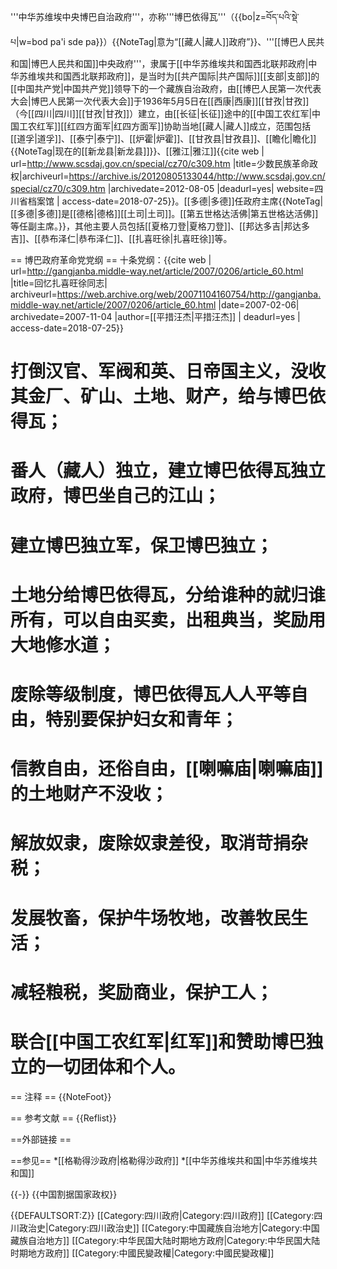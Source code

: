 '''中华苏维埃中央博巴自治政府'''，亦称'''博巴依得瓦'''（{{bo|z=བོད་པའི་སྡེ་པ|w=bod pa'i sde pa}}）{{NoteTag|意为“[[藏人|藏人]]政府”}}、'''[[博巴人民共和国|博巴人民共和国]]中央政府'''，隶属于[[中华苏维埃共和国西北联邦政府|中华苏维埃共和国西北联邦政府]]，是当时为[[共产国际|共产国际]][[支部|支部]]的[[中国共产党|中国共产党]]领导下的一个藏族自治政府，由[[博巴人民第一次代表大会|博巴人民第一次代表大会]]于1936年5月5日在[[西康|西康]][[甘孜|甘孜]]（今[[四川|四川]][[甘孜|甘孜]]）建立，由[[长征|长征]]途中的[[中国工农红军|中国工农红军]][[红四方面军|红四方面军]]协助当地[[藏人|藏人]]成立，范围包括[[道孚|道孚]]、[[泰宁|泰宁]]、[[炉霍|炉霍]]、[[甘孜县|甘孜县]]、[[瞻化|瞻化]]{{NoteTag|现在的[[新龙县|新龙县]]}}、[[雅江|雅江]]<ref>{{cite web | url=http://www.scsdaj.gov.cn/special/cz70/c309.htm |title=少数民族革命政权|archiveurl=https://archive.is/20120805133044/http://www.scsdaj.gov.cn/special/cz70/c309.htm |archivedate=2012-08-05 |deadurl=yes| website=四川省档案馆 | access-date=2018-07-25}}</ref>。[[多德|多德]]任政府主席{{NoteTag|[[多德|多德]]是[[德格|德格]][[土司|土司]]。[[第五世格达活佛|第五世格达活佛]]等任副主席。}}，其他主要人员包括[[夏格刀登|夏格刀登]]、[[邦达多吉|邦达多吉]]、[[恭布泽仁|恭布泽仁]]、[[扎喜旺徐|扎喜旺徐]]等<ref name="pw" />。

== 博巴政府革命党党纲 ==
十条党纲：<ref name="pw">{{cite web | url=http://gangjanba.middle-way.net/article/2007/0206/article_60.html |title=回忆扎喜旺徐同志| archiveurl=https://web.archive.org/web/20071104160754/http://gangjanba.middle-way.net/article/2007/0206/article_60.html |date=2007-02-06| archivedate=2007-11-04 |author=[[平措汪杰|平措汪杰]] | deadurl=yes | access-date=2018-07-25}}</ref>
# 打倒汉官、军阀和英、日帝国主义，没收其金厂、矿山、土地、财产，给与博巴依得瓦；
# 番人（藏人）独立，建立博巴依得瓦独立政府，博巴坐自己的江山；
# 建立博巴独立军，保卫博巴独立；
# 土地分给博巴依得瓦，分给谁种的就归谁所有，可以自由买卖，出租典当，奖励用大地修水道；
# 废除等级制度，博巴依得瓦人人平等自由，特别要保护妇女和青年；
# 信教自由，还俗自由，[[喇嘛庙|喇嘛庙]]的土地财产不没收；
# 解放奴隶，废除奴隶差役，取消苛捐杂税；
# 发展牧畜，保护牛场牧地，改善牧民生活；
# 减轻粮税，奖励商业，保护工人；
# 联合[[中国工农红军|红军]]和赞助博巴独立的一切团体和个人。

== 注释 ==
{{NoteFoot}}

== 参考文献 ==
{{Reflist}}

==外部链接 ==

==参见==
*[[格勒得沙政府|格勒得沙政府]]
*[[中华苏维埃共和国|中华苏维埃共和国]]

{{-}}
{{中国割据国家政权}}

{{DEFAULTSORT:Z}}
[[Category:四川政府|Category:四川政府]]
[[Category:四川政治史|Category:四川政治史]]
[[Category:中国藏族自治地方|Category:中国藏族自治地方]]
[[Category:中华民国大陆时期地方政府|Category:中华民国大陆时期地方政府]]
[[Category:中國民變政權|Category:中國民變政權]]